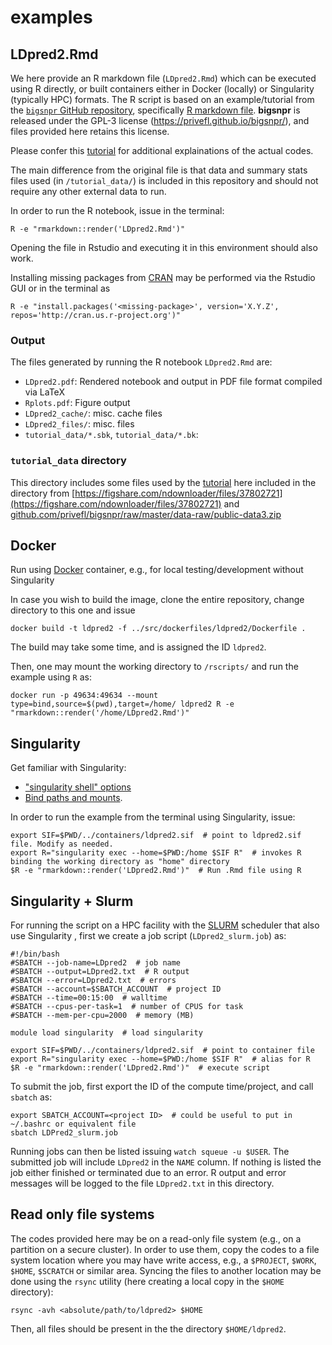 # examples

## LDpred2.Rmd

We here provide an R markdown file (`LDpred2.Rmd`) which can be executed using R directly, or built containers either in Docker (locally) or Singularity (typically HPC) formats.
The R script is based on an example/tutorial from the [`bigsnpr` GitHub repository](https://github.com/privefl/bigsnpr),
specifically [R markdown file](https://github.com/privefl/bigsnpr/blob/master/vignettes/LDpred2.Rmd).
**bigsnpr** is released under the GPL-3 license (<https://privefl.github.io/bigsnpr/>), and files provided here retains this license.

Please confer this [tutorial](https://privefl.github.io/bigsnpr/articles/LDpred2.html) for additional explainations of the actual codes.

The main difference from the original file is that data and summary stats files used (in `/tutorial_data/`) is included in this repository
and should not require any other external data to run.

In order to run the R notebook, issue in the terminal:

```
R -e "rmarkdown::render('LDpred2.Rmd')"
```

Opening the file in Rstudio and executing it in this environment should also work. 

Installing missing packages from [CRAN](https://cran.r-project.org/web/packages/available_packages_by_name.html) may be performed via the Rstudio GUI or in the terminal as

```
R -e "install.packages('<missing-package>', version='X.Y.Z', repos='http://cran.us.r-project.org')"
```

### Output

The files generated by running the R notebook `LDpred2.Rmd` are:

- `LDpred2.pdf`: Rendered notebook and output in PDF file format compiled via LaTeX
- `Rplots.pdf`: Figure output
- `LDpred2_cache/`: misc. cache files
- `LDpred2_files/`: misc. files
- `tutorial_data/*.sbk`, `tutorial_data/*.bk`:

### `tutorial_data` directory

This directory includes some files used by the [tutorial](https://privefl.github.io/bigsnpr/articles/LDpred2.html) here included in the directory from
[https://figshare.com/ndownloader/files/37802721](https://figshare.com/ndownloader/files/37802721) and [github.com/privefl/bigsnpr/raw/master/data-raw/public-data3.zip](https://github.com/privefl/bigsnpr/raw/master/data-raw/public-data3.zip)

## Docker

Run using [Docker](https://www.docker.com) container, e.g., for local testing/development without Singularity

In case you wish to build the image, clone the entire repository, change directory to this one and issue

```
docker build -t ldpred2 -f ../src/dockerfiles/ldpred2/Dockerfile .
```

The build may take some time, and is assigned the ID `ldpred2`.

Then, one may mount the working directory to `/rscripts/` and run the example using `R` as:

```
docker run -p 49634:49634 --mount type=bind,source=$(pwd),target=/home/ ldpred2 R -e "rmarkdown::render('/home/LDpred2.Rmd')"
```

## Singularity

Get familiar with Singularity:

* ["singularity shell" options](https://sylabs.io/guides/3.2/user-guide/cli/singularity_shell.html#options)
* [Bind paths and mounts](https://sylabs.io/guides/3.2/user-guide/bind_paths_and_mounts.html).

In order to run the example from the terminal using Singularity, issue:

```
export SIF=$PWD/../containers/ldpred2.sif  # point to ldpred2.sif file. Modify as needed.
export R="singularity exec --home=$PWD:/home $SIF R"  # invokes R binding the working directory as "home" directory
$R -e "rmarkdown::render('LDpred2.Rmd')"  # Run .Rmd file using R
```

## Singularity + Slurm

For running the script on a HPC facility with the [SLURM](https://slurm.schedmd.com/quickstart.html) scheduler that also use Singularity , 
first we create a job script (`LDpred2_slurm.job`) as:
```
#!/bin/bash
#SBATCH --job-name=LDpred2  # job name
#SBATCH --output=LDpred2.txt  # R output
#SBATCH --error=LDpred2.txt  # errors
#SBATCH --account=$SBATCH_ACCOUNT  # project ID
#SBATCH --time=00:15:00  # walltime
#SBATCH --cpus-per-task=1  # number of CPUS for task
#SBATCH --mem-per-cpu=2000  # memory (MB)

module load singularity  # load singularity

export SIF=$PWD/../containers/ldpred2.sif  # point to container file
export R="singularity exec --home=$PWD:/home $SIF R"  # alias for R
$R -e "rmarkdown::render('LDpred2.Rmd')"  # execute script
```

To submit the job, first export the ID of the compute time/project, and call `sbatch` as:
```
export SBATCH_ACCOUNT=<project ID>  # could be useful to put in ~/.bashrc or equivalent file
sbatch LDPred2_slurm.job
```

Running jobs can then be listed issuing `watch squeue -u $USER`. 
The submitted job will include `LDpred2` in the `NAME` column. 
If nothing is listed the job either finished or terminated due to an error.
R output and error messages will be logged to the file `LDpred2.txt` in this directory. 


## Read only file systems

The codes provided here may be on a read-only file system (e.g., on a partition on a secure cluster). 
In order to use them, copy the codes to a file system location where you may have write access, 
e.g., a `$PROJECT`, `$WORK`, `$HOME`, `$SCRATCH` or similar area. 
Syncing the files to another location may be done using the `rsync` utility 
(here creating a local copy in the `$HOME` directory):
```
rsync -avh <absolute/path/to/ldpred2> $HOME
```
Then, all files should be present in the the directory `$HOME/ldpred2`. 